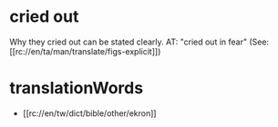 # cried out

Why they cried out can be stated clearly. AT: "cried out in fear" (See: [[rc://en/ta/man/translate/figs-explicit]])

# translationWords

* [[rc://en/tw/dict/bible/other/ekron]]